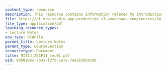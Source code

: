 ```yaml
---
content_type: resource
description: This resource contains information related to introduction.
file: https://ol-ocw-studio-app-production.s3.amazonaws.com/courses/24-251-introduction-to-philosophy-of-language-fall-2011/80b810ec7641f2fd1a727ae263050ceb_MIT24_251F11_lec01.pdf
file_type: application/pdf
learning_resource_types:
- Lecture Notes
ocw_type: OCWFile
parent_title: Lecture Notes
parent_type: CourseSection
resourcetype: Document
title: MIT24_251F11_lec01.pdf
uid: 80b810ec-7641-f2fd-1a72-7ae263050ceb
---
```

